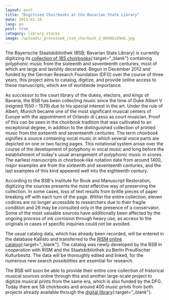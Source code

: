 ```yaml
---
layout: post
title: "Digitized Choirbooks at the Bavarian State Library"
date: 2013-01-16
lang: en
post: true
category: library_stocks
image: /uploads/_processed_/csm_chorbuch_2_8694b2d9eb.jpg
---
```



The Bayerische Staatsbibliothek (BSB; Bavarian State Library) is currently digitizing its [collection of 165 choirbooks](http://daten.digitale-sammlungen.de/~db/ausgaben/uni_ausgabe.html?projekt=1257941718&recherche=ja&ordnung=sig){:target="_blank"} containing polyphonic music from the sixteenth and seventeenth centuries, most of which are large and lavishly decorated. Begun in December 2012 and funded by the German Research Foundation (DFG) over the course of three years, this project aims to catalog, digitize, and provide online access to these manuscripts, which are of worldwide importance.

As successor to the court library of the dukes, electors, and kings of Bavaria, the BSB has been collecting music since the time of Duke Albert V (reigned 1550 – 1579) due to his special interest in the art. Under the rule of Albert, Munich became one of the most significant musical centers of Europe with the appointment of Orlando di Lasso as court musician. Proof of this can be seen in the choirbook tradition that was cultivated to an exceptional degree, in addition to the distinguished collection of printed music from the sixteenth and seventeenth centuries. The term _choirbook_ signifies a source containing vocal music in which several voice parts are depicted on one or two facing pages. This notational system arose over the course of the development of polyphony in vocal music and long before the establishment of today's usual arrangement of polyphonic music in scores. The earliest manuscripts in choirbook-like notation date from around 1400, major examples are from the sixteenth and seventeenth centuries, and the last examples of this kind appeared well into the eighteenth century.

According to the BSB's Institute for Book and Manuscript Restoration, digitizing the sources presents the most effective way of preserving the collection. In some cases, loss of text results from brittle pieces of paper breaking off with each turn of the page. Within the entire collection, eleven codices are no longer accessible to researchers due to their fragile condition and 26 may be consulted only in the presence of a conservator. Some of the most valuable sources have additionally been affected by the ongoing process of ink corrosion through heavy use, as access to the originals in cases of specific inquiries could not be avoided.

The usual catalog data, which has already been recorded, will be entered in the database Kallisto and transferred to the [RISM online catalog](http://opac.rism.info/){:target="_blank"}. The catalog was newly developed by the BSB in cooperation with RISM and the Staatsbibliothek zu Berlin Preußischer Kulturbesitz. The data will be thoroughly edited and linked, for the numerous new search possibilities are essential for research.

The BSB will soon be able to provide their entire core collection of historical musical sources online through this and another large-scale project to digitize musical prints from the same era, which is also funded by the DFG. Today there are 58 choirbooks and around 400 music prints from both projects already available through the [digital library](http://www.digitale-sammlungen.de/){:target="_blank"}.